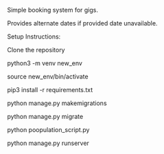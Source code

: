 Simple booking system for gigs.

Provides alternate dates if provided date unavailable.

Setup Instructions:

Clone the repository

python3 -m venv new_env

source new_env/bin/activate

pip3 install -r requirements.txt

python manage.py makemigrations

python manage.py migrate

python poopulation_script.py

python manage.py runserver
